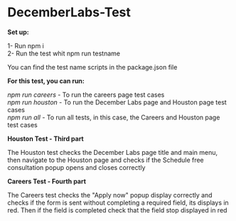 # DecemberLabs-Test

**Set up:**

1- Run npm i  
2- Run the test whit npm run testname  

You can find the test name scripts in the package.json file  

**For this test, you can run:**    
  
*npm run careers* - To run the careers page test cases  
*npm run houston* - To run the December Labs page and Houston page test cases  
*npm run all* - To run all tests, in this case, the Careers and Houston page test cases  


**Houston Test - Third part**    
  
The Houston test checks the December Labs page title and main menu, then navigate to the Houston page and checks if the Schedule free consultation popup opens and closes correctly  


**Careers Test - Fourth part**    
  
The Careers test checks the "Apply now" popup display correctly and checks if the form is sent without completing a required field, its displays in red. Then if the field is completed check that the field stop displayed in red  
